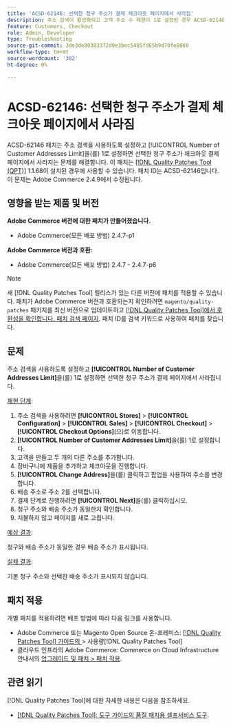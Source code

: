 ```yaml
---
title: 'ACSD-62146: 선택한 청구 주소가 결제 체크아웃 페이지에서 사라짐'
description: 주소 검색이 활성화되고 고객 주소 수 제한이 1로 설정된 경우 ACSD-62146 패치를 적용하여 선택한 청구 주소가 체크아웃 결제 페이지에서 사라지는 Adobe Commerce 문제를 해결하십시오.
feature: Customers, Checkout
role: Admin, Developer
type: Troubleshooting
source-git-commit: 3de3de80383372d0e3bec5485fd65b9d70fe8860
workflow-type: tm+mt
source-wordcount: '382'
ht-degree: 0%

---
```



# ACSD-62146: 선택한 청구 주소가 결제 체크아웃 페이지에서 사라짐

ACSD-62146 패치는 주소 검색을 사용하도록 설정하고 [!UICONTROL Number of Customer Addresses Limit]을(를) 1로 설정하면 선택한 청구 주소가 체크아웃 결제 페이지에서 사라지는 문제를 해결합니다. 이 패치는 [[!DNL Quality Patches Tool (QPT)]](/help/tools/quality-patches-tool/quality-patches-tool-to-self-serve-quality-patches.md) 1.1.68이 설치된 경우에 사용할 수 있습니다. 패치 ID는 ACSD-62146입니다. 이 문제는 Adobe Commerce 2.4.9에서 수정됩니다.

## 영향을 받는 제품 및 버전

**Adobe Commerce 버전에 대한 패치가 만들어졌습니다.**

* Adobe Commerce(모든 배포 방법) 2.4.7-p1

**Adobe Commerce 버전과 호환:**

* Adobe Commerce(모든 배포 방법) 2.4.7 - 2.4.7-p6

>[!NOTE]
>
>새 [!DNL Quality Patches Tool] 릴리스가 있는 다른 버전에 패치를 적용할 수 있습니다. 패치가 Adobe Commerce 버전과 호환되는지 확인하려면 `magento/quality-patches` 패키지를 최신 버전으로 업데이트하고 [[!DNL Quality Patches Tool]에서 호환성을 확인합니다. 패치 검색 페이지](https://experienceleague.adobe.com/tools/commerce-quality-patches/index.html?lang=ko). 패치 ID를 검색 키워드로 사용하여 패치를 찾습니다.

## 문제

주소 검색을 사용하도록 설정하고 **[!UICONTROL Number of Customer Addresses Limit]**&#x200B;을(를) 1로 설정하면 선택한 청구 주소가 결제 페이지에서 사라집니다.

<u>재현 단계</u>:

1. 주소 검색을 사용하려면 **[!UICONTROL Stores]** > **[!UICONTROL Configuration]** > **[!UICONTROL Sales]** > **[!UICONTROL Checkout]** > **[!UICONTROL Checkout Options]**(으)로 이동합니다.
1. **[!UICONTROL Number of Customer Addresses Limit]**&#x200B;을(를) 1로 설정합니다.
1. 고객을 만들고 두 개의 다른 주소를 추가합니다.
1. 장바구니에 제품을 추가하고 체크아웃을 진행합니다.
1. **[!UICONTROL Change Address]**&#x200B;을(를) 클릭하고 팝업을 사용하여 주소를 변경합니다.
1. 배송 주소로 주소 2를 선택합니다.
1. 결제 단계로 진행하려면 **[!UICONTROL Next]**&#x200B;을(를) 클릭하십시오.
1. 청구 주소와 배송 주소가 동일한지 확인합니다.
1. 지불하지 않고 페이지를 새로 고칩니다.

<u>예상 결과</u>:

청구와 배송 주소가 동일한 경우 배송 주소가 표시됩니다.

<u>실제 결과</u>:

기본 청구 주소와 선택한 배송 주소가 표시되지 않습니다.

## 패치 적용

개별 패치를 적용하려면 배포 방법에 따라 다음 링크를 사용합니다.

* Adobe Commerce 또는 Magento Open Source 온-프레미스: [[!DNL Quality Patches Tool]  가이드의 &#x200B;](/help/tools/quality-patches-tool/usage.md)> 사용량[!DNL Quality Patches Tool]
* 클라우드 인프라의 Adobe Commerce: Commerce on Cloud Infrastructure 안내서의 [업그레이드 및 패치 > 패치 적용](https://experienceleague.adobe.com/docs/commerce-cloud-service/user-guide/develop/upgrade/apply-patches.html?lang=ko).

## 관련 읽기

[!DNL Quality Patches Tool]에 대한 자세한 내용은 다음을 참조하세요.

* [[!DNL Quality Patches Tool]: 도구 가이드의 품질 패치용 셀프서비스 도구](/help/tools/quality-patches-tool/quality-patches-tool-to-self-serve-quality-patches.md).
